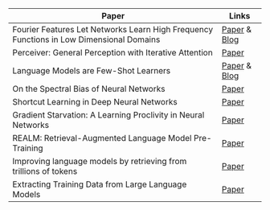 Paper | Links | 
------------  |------
Fourier Features Let Networks Learn High Frequency Functions in Low Dimensional Domains |[Paper](https://arxiv.org/abs/2006.10739) & [Blog](https://bmild.github.io/fourfeat/index.html)
Perceiver: General Perception with Iterative Attention | [Paper](https://arxiv.org/abs/2103.03206)
Language Models are Few-Shot Learners | [Paper](https://arxiv.org/pdf/2005.14165.pdf) & [Blog](https://docs.cohere.ai/)
On the Spectral Bias of Neural Networks | [Paper](https://arxiv.org/pdf/1806.08734.pdf)
Shortcut Learning in Deep Neural Networks | [Paper](https://arxiv.org/pdf/2004.07780.pdf)
Gradient Starvation: A Learning Proclivity in Neural Networks | [Paper](https://arxiv.org/abs/2011.09468)
REALM: Retrieval-Augmented Language Model Pre-Training | [Paper](https://arxiv.org/abs/2002.08909)
Improving language models by retrieving from trillions of tokens | [Paper](https://arxiv.org/abs/2112.04426)
Extracting Training Data from Large Language Models | [Paper](https://arxiv.org/abs/2012.07805)
